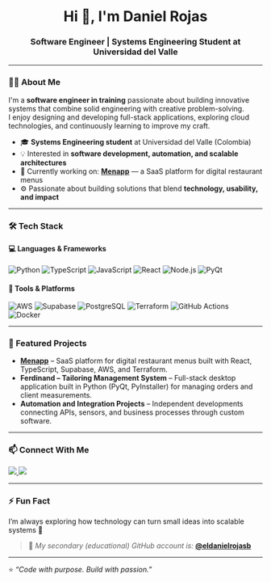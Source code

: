 <!-- ✨ GitHub Profile README ✨ -->

<h1 align="center">Hi 👋, I'm Daniel Rojas</h1>
<h3 align="center">Software Engineer | Systems Engineering Student at Universidad del Valle</h3>

---

### 👨‍💻 About Me
I'm a **software engineer in training** passionate about building innovative systems that combine solid engineering with creative problem-solving.  
I enjoy designing and developing full-stack applications, exploring cloud technologies, and continuously learning to improve my craft.

- 🎓 **Systems Engineering student** at Universidad del Valle (Colombia)  
- 💡 Interested in **software development, automation, and scalable architectures**  
- 🧠 Currently working on: [**Menapp**](https://menapp.co) — a SaaS platform for digital restaurant menus  
- ⚙️ Passionate about building solutions that blend **technology, usability, and impact**

---

### 🛠️ Tech Stack
#### 💻 Languages & Frameworks
![Python](https://img.shields.io/badge/-Python-3776AB?style=flat&logo=python&logoColor=white)
![TypeScript](https://img.shields.io/badge/-TypeScript-3178C6?style=flat&logo=typescript&logoColor=white)
![JavaScript](https://img.shields.io/badge/-JavaScript-F7DF1E?style=flat&logo=javascript&logoColor=black)
![React](https://img.shields.io/badge/-React-61DAFB?style=flat&logo=react&logoColor=black)
![Node.js](https://img.shields.io/badge/-Node.js-339933?style=flat&logo=node.js&logoColor=white)
![PyQt](https://img.shields.io/badge/-PyQt-41CD52?style=flat&logo=qt&logoColor=white)

#### 🧰 Tools & Platforms
![AWS](https://img.shields.io/badge/-AWS-232F3E?style=flat&logo=amazon-aws&logoColor=white)
![Supabase](https://img.shields.io/badge/-Supabase-3ECF8E?style=flat&logo=supabase&logoColor=white)
![PostgreSQL](https://img.shields.io/badge/-PostgreSQL-336791?style=flat&logo=postgresql&logoColor=white)
![Terraform](https://img.shields.io/badge/-Terraform-7B42BC?style=flat&logo=terraform&logoColor=white)
![GitHub Actions](https://img.shields.io/badge/-GitHub%20Actions-2088FF?style=flat&logo=github-actions&logoColor=white)
![Docker](https://img.shields.io/badge/-Docker-2496ED?style=flat&logo=docker&logoColor=white)

---

### 🚀 Featured Projects
- **[Menapp](https://menapp.co)** – SaaS platform for digital restaurant menus built with React, TypeScript, Supabase, AWS, and Terraform.  
- **Ferdinand – Tailoring Management System** – Full-stack desktop application built in Python (PyQt, PyInstaller) for managing orders and client measurements.  
- **Automation and Integration Projects** – Independent developments connecting APIs, sensors, and business processes through custom software.

---

### 📫 Connect With Me
<p align="left">
  <a href="https://www.linkedin.com/in/daniel-rojas-barreneche-b732b6229" target="_blank">
    <img src="https://img.shields.io/badge/-LinkedIn-0077B5?style=flat&logo=linkedin&logoColor=white"/>
  </a>
  <a href="mailto:rojasbarrenechedaniel@gmail.com">
    <img src="https://img.shields.io/badge/-Email-D14836?style=flat&logo=gmail&logoColor=white"/>
  </a>
</p>

---

### ⚡ Fun Fact
I’m always exploring how technology can turn small ideas into scalable systems 🚀

> 💼 *My secondary (educational) GitHub account is:* [**@eldanielrojasb**](https://github.com/eldanielrojasb)

---

⭐️ *“Code with purpose. Build with passion.”*  
